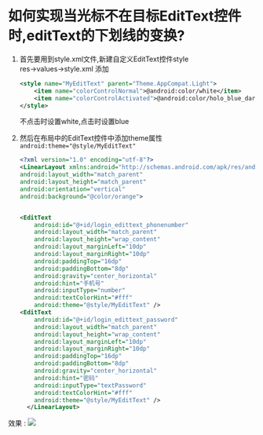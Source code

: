 # 如何实现当光标不在目标EditText控件时,editText的下划线的变换?

1. 首先要用到style.xml文件,新建自定义EditText控件style  
  res->values->style.xml 添加
    ```xml
    <style name="MyEditText" parent="Theme.AppCompat.Light">
        <item name="colorControlNormal">@android:color/white</item>
        <item name="colorControlActivated">@android:color/holo_blue_dark</item>
    </style>
    ```
    不点击时设置white,点击时设置blue


2. 然后在布局中的EditText控件中添加theme属性  
    `android:theme="@style/MyEditText"`

    ```xml
    <?xml version="1.0" encoding="utf-8"?>
    <LinearLayout xmlns:android="http://schemas.android.com/apk/res/android"
    android:layout_width="match_parent"
    android:layout_height="match_parent"
    android:orientation="vertical"
    android:background="@color/orange">


    <EditText
        android:id="@+id/login_edittext_phonenumber"
        android:layout_width="match_parent"
        android:layout_height="wrap_content"
        android:layout_marginLeft="10dp"
        android:layout_marginRight="10dp"
        android:paddingTop="16dp"
        android:paddingBottom="8dp"
        android:gravity="center_horizontal"
        android:hint="手机号"
        android:inputType="number"
        android:textColorHint="#fff"
        android:theme="@style/MyEditText" />
    <EditText
        android:id="@+id/login_edittext_password"
        android:layout_width="match_parent"
        android:layout_height="wrap_content"
        android:layout_marginLeft="10dp"
        android:layout_marginRight="10dp"
        android:paddingTop="16dp"
        android:paddingBottom="8dp"
        android:gravity="center_horizontal"
        android:hint="密码"
        android:inputType="textPassword"
        android:textColorHint="#fff"
        android:theme="@style/MyEditText" />
      </LinearLayout>
    ```


效果 :
![](http://oz2u8kxpt.bkt.clouddn.com/17-11-25/20556267.jpg)
